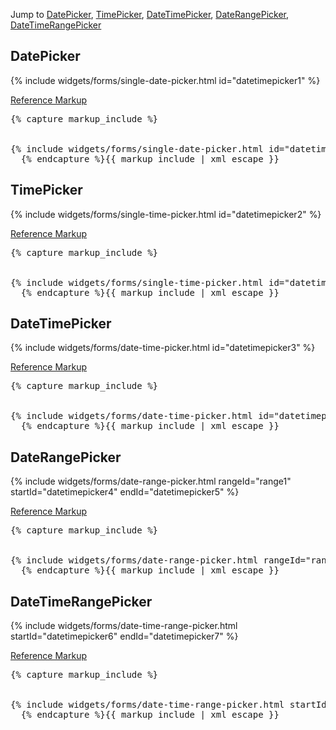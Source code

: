 <p>Jump to <a href="#example-code-1">DatePicker</a>, <a href="#example-code-2">TimePicker</a>, <a href="#example-code-3">DateTimePicker</a>,
<a href="#example-code-4">DateRangePicker</a>, <a href="#example-code-5">DateTimeRangePicker</a></p>
<h2 id="example-code-1">DatePicker</h2>
<div class="example-pf">
  <div class="row">
    <div class="col-md-5">
      {% include widgets/forms/single-date-picker.html id="datetimepicker1" %}
    </div>
  </div>
</div>
<p class="reference-markup">
  <a class="collapse-toggle" data-toggle="collapse" aria-expanded="true" aria-controls="markup-1" href="#markup-1">Reference Markup</a>
</p>
<div class="collapse in" id="markup-1">
  <pre class="prettyprint">{% capture markup_include %}
<script src="components/eonasdan-bootstrap-datetimepicker/src/js/bootstrap-datetimepicker.js"></script>
<script src="components/moment/min/moment.min.js"></script>
{% include widgets/forms/single-date-picker.html id="datetimepicker1" %}
  {% endcapture %}{{ markup_include | xml_escape }}</pre>
</div>
<h2 id="example-code-2">TimePicker</h2>
<div class="example-pf">
  <div class="row">
    <div class="col-md-5">
      {% include widgets/forms/single-time-picker.html id="datetimepicker2" %}
    </div>
  </div>
</div>
<p class="reference-markup">
  <a class="collapse-toggle" data-toggle="collapse" aria-expanded="true" aria-controls="markup-2" href="#markup-2">Reference Markup</a>
</p>
<div class="collapse in" id="markup-2">
  <pre class="prettyprint">{% capture markup_include %}
<script src="components/eonasdan-bootstrap-datetimepicker/src/js/bootstrap-datetimepicker.js"></script>
<script src="components/moment/min/moment.min.js"></script>
{% include widgets/forms/single-time-picker.html id="datetimepicker2" %}
  {% endcapture %}{{ markup_include | xml_escape }}</pre>
</div>
<h2 id="example-code-3">DateTimePicker</h2>
<div class="example-pf">
  <div class="row">
    <div class="col-md-5">
      {% include widgets/forms/date-time-picker.html id="datetimepicker3" %}
    </div>
  </div>
</div>
<p class="reference-markup">
  <a class="collapse-toggle" data-toggle="collapse" aria-expanded="true" aria-controls="markup-3" href="#markup-3">Reference Markup</a>
</p>
<div class="collapse in" id="markup-3">
  <pre class="prettyprint">{% capture markup_include %}
<script src="components/eonasdan-bootstrap-datetimepicker/src/js/bootstrap-datetimepicker.js"></script>
<script src="components/moment/min/moment.min.js"></script>
{% include widgets/forms/date-time-picker.html id="datetimepicker3" %}
  {% endcapture %}{{ markup_include | xml_escape }}</pre>
</div>
<h2 id="example-code-4">DateRangePicker</h2>
<div class="example-pf">
  <div class="row">
    <div class="col-md-5">
      {% include widgets/forms/date-range-picker.html rangeId="range1" startId="datetimepicker4" endId="datetimepicker5" %}
    </div>
  </div>
</div>
<p class="reference-markup">
  <a class="collapse-toggle" data-toggle="collapse" aria-expanded="true" aria-controls="markup-4" href="#markup-4">Reference Markup</a>
</p>
<div class="collapse in" id="markup-4">
  <pre class="prettyprint">{% capture markup_include %}
<script src="components/eonasdan-bootstrap-datetimepicker/src/js/bootstrap-datetimepicker.js"></script>
<script src="components/moment/min/moment.min.js"></script>
{% include widgets/forms/date-range-picker.html rangeId="range1" startId="datetimepicker4" endId="datetimepicker5" %}
  {% endcapture %}{{ markup_include | xml_escape }}</pre>
</div>
<h2 id="example-code-5">DateTimeRangePicker</h2>
<div class="example-pf">
  <div class="row">
    <div class="col-md-5">
      {% include widgets/forms/date-time-range-picker.html startId="datetimepicker6" endId="datetimepicker7" %}
    </div>
  </div>
</div>
<p class="reference-markup">
  <a class="collapse-toggle" data-toggle="collapse" aria-expanded="true" aria-controls="markup-5" href="#markup-5">Reference Markup</a>
</p>
<div class="collapse in" id="markup-5">
  <pre class="prettyprint">{% capture markup_include %}
<script src="components/eonasdan-bootstrap-datetimepicker/src/js/bootstrap-datetimepicker.js"></script>
<script src="components/moment/min/moment.min.js"></script>
{% include widgets/forms/date-time-range-picker.html startId="datetimepicker6" endId="datetimepicker7" %}
  {% endcapture %}{{ markup_include | xml_escape }}</pre>
</div>
